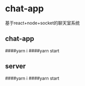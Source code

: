 # chat-app
基于react+node+socket的聊天室系统

## chat-app

####yarn i 
####yarn start


## server

####yarn i
####yarn start
